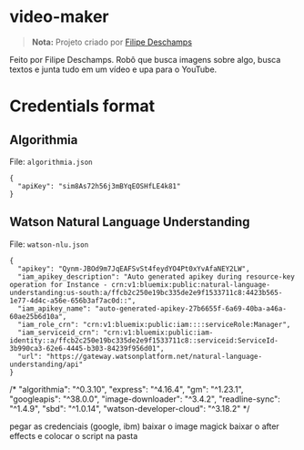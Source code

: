 # video-maker

> **Nota:** Projeto criado por [Filipe Deschamps](https://www.youtube.com/playlist?list=PLMdYygf53DP4YTVeu0JxVnWq01uXrLwHi)

Feito por Filipe Deschamps. Robô que busca imagens sobre algo, busca textos e junta tudo em um vídeo e upa para o YouTube. 

# Credentials format
## Algorithmia
File: `algorithmia.json`
```
{
  "apiKey": "sim8As72h56j3mBYqEOSHfLE4k81"
}
```

## Watson Natural Language Understanding

File: `watson-nlu.json`

```
{
  "apikey": "Qynm-JBOd9m7JqEAFSvSt4feydYO4Pt0xYvAfaNEY2LW",
  "iam_apikey_description": "Auto generated apikey during resource-key operation for Instance - crn:v1:bluemix:public:natural-language-understanding:us-south:a/ffcb2c250e19bc335de2e9f1533711c8:4423b565-1e77-4d4c-a56e-656b3af7ac0d::",
  "iam_apikey_name": "auto-generated-apikey-27b6655f-6a69-40ba-a46a-60ae25b6d10a",
  "iam_role_crn": "crn:v1:bluemix:public:iam::::serviceRole:Manager",
  "iam_serviceid_crn": "crn:v1:bluemix:public:iam-identity::a/ffcb2c250e19bc335de2e9f1533711c8::serviceid:ServiceId-3b990ca3-62e6-4445-b303-84239f956d01",
  "url": "https://gateway.watsonplatform.net/natural-language-understanding/api"
}
```


  /*
    "algorithmia": "^0.3.10",
    "express": "^4.16.4",
    "gm": "^1.23.1",
    "googleapis": "^38.0.0",
    "image-downloader": "^3.4.2",
    "readline-sync": "^1.4.9",
    "sbd": "^1.0.14",
    "watson-developer-cloud": "^3.18.2"
  */

  pegar as credenciais (google, ibm)
  baixar o image magick
  baixar o after effects e colocar o script na pasta